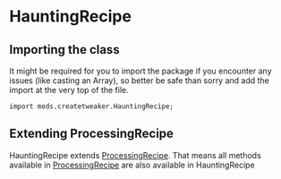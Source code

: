 # HauntingRecipe

## Importing the class

It might be required for you to import the package if you encounter any issues (like casting an Array), so better be safe than sorry and add the import at the very top of the file.
```zenscript
import mods.createtweaker.HauntingRecipe;
```


## Extending ProcessingRecipe

HauntingRecipe extends [ProcessingRecipe](/mods/createtweaker/recipes/type/ProcessingRecipe). That means all methods available in [ProcessingRecipe](/mods/createtweaker/recipes/type/ProcessingRecipe) are also available in HauntingRecipe

